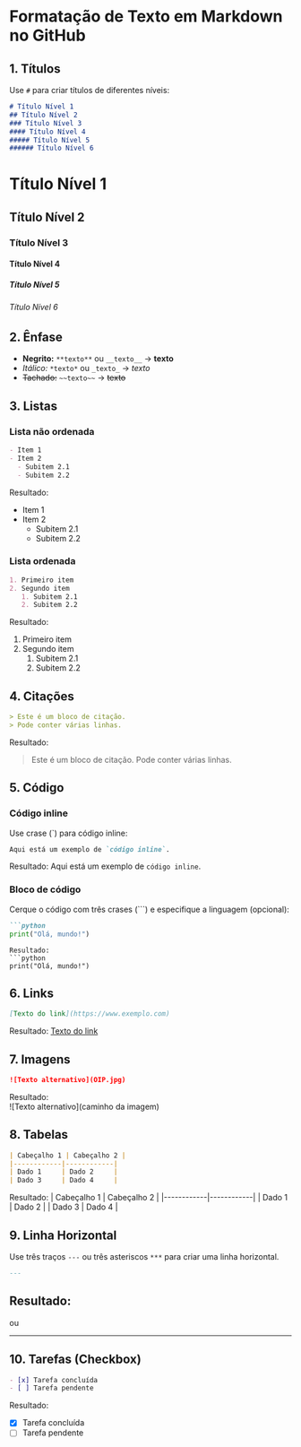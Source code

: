 # Formatação de Texto em Markdown no GitHub

## 1. Títulos
Use `#` para criar títulos de diferentes níveis:

```markdown
# Título Nível 1
## Título Nível 2
### Título Nível 3
#### Título Nível 4
##### Título Nível 5
###### Título Nível 6
```
# Título Nível 1
## Título Nível 2
### Título Nível 3
#### Título Nível 4
##### Título Nível 5
###### Título Nível 6

## 2. Ênfase

- **Negrito:** `**texto**` ou `__texto__` → **texto**
- *Itálico:* `*texto*` ou `_texto_` → *texto*
- ~~Tachado:~~ `~~texto~~` → ~~texto~~

## 3. Listas

### Lista não ordenada
```markdown
- Item 1
- Item 2
  - Subitem 2.1
  - Subitem 2.2
```
Resultado:
- Item 1
- Item 2
  - Subitem 2.1
  - Subitem 2.2

### Lista ordenada
```markdown
1. Primeiro item
2. Segundo item
   1. Subitem 2.1
   2. Subitem 2.2
```
Resultado:
1. Primeiro item
2. Segundo item
   1. Subitem 2.1
   2. Subitem 2.2

## 4. Citações
```markdown
> Este é um bloco de citação.
> Pode conter várias linhas.
```
Resultado:
> Este é um bloco de citação.
> Pode conter várias linhas.

## 5. Código

### Código inline
Use crase (`) para código inline:  
```markdown
Aqui está um exemplo de `código inline`.
```
Resultado: Aqui está um exemplo de `código inline`.

### Bloco de código

Cerque o código com três crases (```) e especifique a linguagem (opcional):
```markdown
```python
print("Olá, mundo!")
```
```
Resultado:
```python
print("Olá, mundo!")
```

## 6. Links

```markdown
[Texto do link](https://www.exemplo.com)
```
Resultado: [Texto do link](https://www.exemplo.com)

## 7. Imagens

```markdown
![Texto alternativo](OIP.jpg)
```
Resultado:  
![Texto alternativo](caminho da imagem)

<!-- ![Texto alternativo](image2.gif) -->

## 8. Tabelas
```markdown
| Cabeçalho 1 | Cabeçalho 2 |
|------------|------------|
| Dado 1     | Dado 2     |
| Dado 3     | Dado 4     |
```
Resultado:
| Cabeçalho 1 | Cabeçalho 2 |
|------------|------------|
| Dado 1     | Dado 2     |
| Dado 3     | Dado 4     |

## 9. Linha Horizontal
Use três traços `---` ou três asteriscos `***` para criar uma linha horizontal.
```markdown
---
```
Resultado:
---
ou
***

## 10. Tarefas (Checkbox)
```markdown
- [x] Tarefa concluída
- [ ] Tarefa pendente
```
Resultado:
- [x] Tarefa concluída
- [ ] Tarefa pendente
